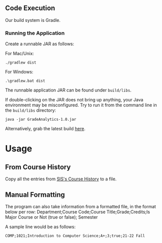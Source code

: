 ## Code Execution
Our build system is Gradle.
### Running the Application

Create a runnable JAR as follows:

For Mac/Unix:
```
./gradlew dist
```

For Windows:
```
.\gradlew.bat dist
```

The runnable application JAR can be found under `build/libs`.

If double-clicking on the JAR does not bring up anything, your Java environment may be misconfigured. Try to run it from the command line in the `build/libs` directory:
```
java -jar GradeAnalytics-1.0.jar
```

Alternatively, grab the latest build [here](https://github.com/151044/GradeAnalytics/releases/tag/latest).

# Usage
## From Course History
Copy all the entries from [SIS's Course History](https://sisprod.psft.ust.hk/psc/SISPROD/EMPLOYEE/HRMS/c/SA_LEARNER_SERVICES.SSS_MY_CRSEHIST.GBL?Page=SSS_MY_CRSEHIST&Action=U&ForceSearch=Y&&) to a file.

## Manual Formatting
The program can also take information from a formatted file, in the format below per row:
Department;Course Code;Course Title;Grade;Credits;Is Major Course or Not (true or false); Semester

A sample line would be as follows:
```
COMP;1021;Introduction to Computer Science;A+;3;true;21-22 Fall
```
